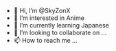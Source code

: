 - 👋 Hi, I’m @SkyZonX
- 👀 I’m interested in Anime
- 🌱 I’m currently learning Japanese
- 💞️ I’m looking to collaborate on ...
- 📫 How to reach me ...

<!---
Prince1029/Prince1029 is a ✨ special ✨ repository because its `README.md` (this file) appears on your GitHub profile.
You can click the Preview link to take a look at your changes.
--->
